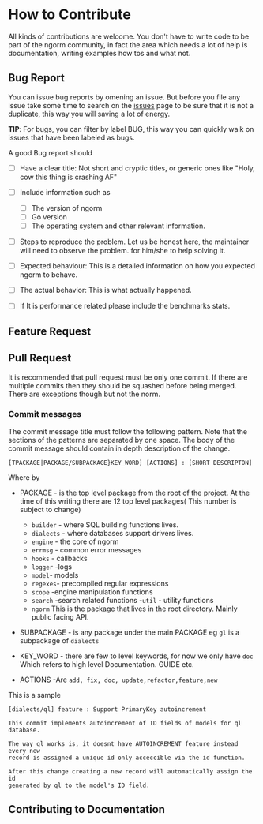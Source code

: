 # How to Contribute

All kinds of contributions are welcome. You don't have to write code to be part
of the ngorm community, in fact the area which needs a lot of help is
documentation, writing examples how tos and what not.


## Bug Report

You can issue bug reports by omening an issue. But before you file any issue
take some time to search on the [issues]()  page to be sure that it is not a
duplicate, this way you will saving a lot of energy.

__TIP__: For bugs, you can filter by label BUG, this way you can quickly walk on
issues that have been labeled as bugs.

A good Bug report should

- [ ] Have a clear title: Not short and cryptic titles, or generic ones like
  "Holy, cow this thing is crashing AF"

- [ ] Include information such as
  - [ ] The version of ngorm
  - [ ] Go version
  - [ ] The operating system and other relevant information.

- [ ] Steps to reproduce the problem. Let us be honest here, the maintainer will
  need to observe the problem. for him/she to help solving it.

- [ ] Expected behaviour: This is a detailed information on how you expected
  ngorm to behave.

- [ ] The actual behavior: This is what actually happened.

- [ ] If It is performance related please include the benchmarks stats.



## Feature Request

## Pull Request

It is recommended that pull request must be only one commit. If there are
multiple commits then they should be squashed before being merged. There are
exceptions though but not the norm.

### Commit messages

The commit message title must follow the following pattern. Note that the
sections of the patterns are separated by one space. The body of the commit
message should contain in depth description of the change.

	[TPACKAGE|PACKAGE/SUBPACKAGE}KEY_WORD] [ACTIONS] : [SHORT DESCRIPTON]

Where by
- PACKAGE - is the top level package from the root of the project. At the time
of this writing there are 12 top level packages( This number is subject to
change)
  - `builder` - where SQL building functions lives.
  - `dialects` - where databases support drivers lives.
  - `engine`  - the core of ngorm
  - `errmsg` - common error messages
  - `hooks` - callbacks
  - `logger` -logs
  - `model`- models
  - `regexes`- precompiled regular expressions
  - `scope` -engine manipulation functions
  - `search` -search related functions
  -`util` - utility functions
  - `ngorm` This is the package that lives in the root directory. Mainly public
	facing API.
- SUBPACKAGE - is any package under the main PACKAGE eg `gl` is a subpackage of
  `dialects`

- KEY_WORD - there are few to level keywords, for now we only have `doc` Which
  refers to high level Documentation. GUIDE etc.
- ACTIONS -Are `add, fix, doc, update,refactor,feature,new`

This is a sample
```
[dialects/ql] feature : Support PrimaryKey autoincrement

This commit implements autoincrement of ID fields of models for ql database.

The way ql works is, it doesnt have AUTOINCREMENT feature instead every new
record is assigned a unique id only acceccible via the id function.

After this change creating a new record will automatically assign the id
generated by ql to the model's ID field.
```

## Contributing to Documentation

